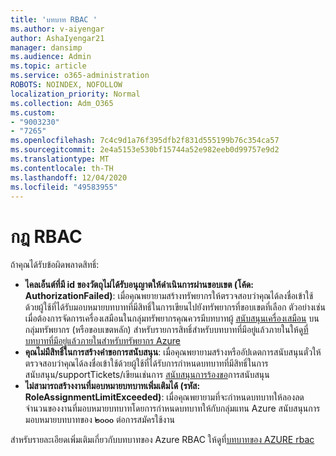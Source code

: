 ```yaml
---
title: 'บทบาท RBAC '
ms.author: v-aiyengar
author: AshaIyengar21
manager: dansimp
ms.audience: Admin
ms.topic: article
ms.service: o365-administration
ROBOTS: NOINDEX, NOFOLLOW
localization_priority: Normal
ms.collection: Adm_O365
ms.custom:
- "9003230"
- "7265"
ms.openlocfilehash: 7c4c9d1a76f395dfb2f831d555199b76c354ca57
ms.sourcegitcommit: 2e4a5153e530bf15744a52e982eeb0d99757e9d2
ms.translationtype: MT
ms.contentlocale: th-TH
ms.lasthandoff: 12/04/2020
ms.locfileid: "49583955"
---
```

# <a name="rbac-rules"></a>กฎ RBAC

ถ้าคุณได้รับข้อผิดพลาดสิทธิ์: 

- **ไคลเอ็นต์ที่มี id ของวัตถุไม่ได้รับอนุญาตให้ดำเนินการผ่านขอบเขต (โค้ด: AuthorizationFailed)**: เมื่อคุณพยายามสร้างทรัพยากรให้ตรวจสอบว่าคุณได้ลงชื่อเข้าใช้ด้วยผู้ใช้ที่ได้รับมอบหมายบทบาทที่มีสิทธิ์ในการเขียนไปยังทรัพยากรที่ขอบเขตที่เลือก ตัวอย่างเช่นเมื่อต้องการจัดการเครื่องเสมือนในกลุ่มทรัพยากรคุณควรมีบทบาทผู้ [สนับสนุนเครื่องเสมือน](https://docs.microsoft.com/azure/role-based-access-control/built-in-roles?WT.mc_id=Portal-Microsoft_Azure_Support#virtual-machine-contributor) บนกลุ่มทรัพยากร (หรือขอบเขตหลัก) สำหรับรายการสิทธิ์สำหรับบทบาทที่มีอยู่แล้วภายในให้ดู[ที่บทบาทที่มีอยู่แล้วภายในสำหรับทรัพยากร Azure](https://docs.microsoft.com/azure/role-based-access-control/built-in-roles?WT.mc_id=Portal-Microsoft_Azure_Support)
- **คุณไม่มีสิทธิ์ในการสร้างคำขอการสนับสนุน**: เมื่อคุณพยายามสร้างหรืออัปเดตการสนับสนุนตั๋วให้ตรวจสอบว่าคุณได้ลงชื่อเข้าใช้ด้วยผู้ใช้ที่ได้รับการกำหนดบทบาทที่มีสิทธิ์ในการสนับสนุน/supportTickets/เขียนเช่นการ [สนับสนุนการร้องขอ](https://docs.microsoft.com/azure/role-based-access-control/built-in-roles?WT.mc_id=Portal-Microsoft_Azure_Support#support-request-contributor)การสนับสนุน
- **ไม่สามารถสร้างงานที่มอบหมายบทบาทเพิ่มเติมได้ (รหัส: RoleAssignmentLimitExceeded)**: เมื่อคุณพยายามที่จะกำหนดบทบาทให้ลองลดจำนวนของงานที่มอบหมายบทบาทโดยการกำหนดบทบาทให้กับกลุ่มแทน Azure สนับสนุนการมอบหมายบทบาทของ **๒๐๐๐** ต่อการสมัครใช้งาน

สำหรับรายละเอียดเพิ่มเติมเกี่ยวกับบทบาทของ Azure RBAC ให้ดูที่[บทบาทของ AZURE rbac](https://docs.microsoft.com/azure/role-based-access-control/role-assignments-portal?WT.mc_id=Portal-Microsoft_Azure_Support)

